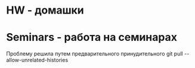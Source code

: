 # HW - домашки
# Seminars - работа на семинарах
Проблему решила путем предварительного принудительного git pull --allow-unrelated-histories
